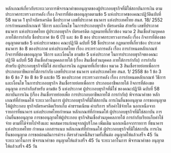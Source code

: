 หลักเกณฑ์เกี่ยวกับระยะเวลาการพิจารณาคำขออนุญาตของผู้ประกอบธุรกิจที่มิใช่สถาบันการเงิน
ตามประกาศกระทรวงการคลัง เรื่อง กิจการที่ต้องขออนุญาตตามข้อ 5
แห่งประกาศของคณะปฏิวัติฉบับที่ 58
หมวด 1 ธุรกิจบัตรเครดิต
ชื่อประกาศ
เลขที่ประกาศ
ธนาคาร
แห่งประเทศไทย
สนส. 18/ 2552
การกำหนดหลักเกณฑ์
วิธีการ และเงื่อนไข
ในการประกอบธุรกิจ
บัตรเครดิต สำหรับ
เลขที่ประกาศ
ธนาคาร
แห่งประเทศไทย
ผู้ประกอบธุรกิจ
บัตรเครดิต
กฎหมายที่เกี่ยวข้อง
หมวด 2 สินเชื่อส่วนบุคคลภายใต้การกำกับ
ชื่อประกาศ
ข้อ 6 (1) และ ข้อ 8 ของ
ประกาศกระทรวงการคลัง
เรื่อง กิจการที่ต้องขอ
อนุญาตตามข้อ 5
แห่งประกาศของ
คณะปฏิวัติ ฉบับที่ 58
ชื่อประกาศ
กฎหมายที่เกี่ยวข้อง
ประกาศธนาคาร
ข้อ 8 ของประกาศ
แห่งประเทศไทย เรื่อง
กระทรวงการคลัง เรื่อง
การกำหนดหลักเกณฑ์ กิจการที่ต้องขออนุญาต
วิธีการ และเงื่อนไข
ตามข้อ 5 แห่งประกาศ
ในการประกอบธุรกิจของคณะปฏิวัติ ฉบับที่ 58
สินเชื่อส่วนบุคคลภายใต้ (เรื่อง สินเชื่อส่วนบุคคล
ภายใต้การกำกับ)
การกำกับ สำหรับ
ผู้ประกอบธุรกิจที่มิใช่
สถาบันการเงิน
กฎหมายที่เกี่ยวข้อง
หมวด 3 สินเชื่อรายย่อยเพื่อการประกอบอาชีพภายใต้การกำกับ
เลขที่ประกาศ
ธนาคาร
แห่งประเทศไทย
สนส. 1/ 2558
ข้อ 1 ข้อ 3 ข้อ 6 ข้อ 7
ข้อ 8 ข้อ 9 และข้อ 15
ของประกาศ
กระทรวงการคลัง เรื่อง
การกำหนดหลักเกณฑ์
วิธีการ และเงื่อนไข
ในการประกอบธุรกิจ
สินเชื่อรายย่อยเพื่อการ
ประกอบอาชีพภายใต้ กิจการที่ต้องขออนุญาต
การกำกับสำหรับ
ตามข้อ 5 แห่งประกาศ
ผู้ประกอบธุรกิจที่มิใช่ ของคณะปฏิวัติ ฉบับที่ 58
สถาบันการเงิน
(เรื่อง สินเชื่อรายย่อยเพื่อ
การประกอบอาชีพภายใต้
การกำกับ)
พิจารณาคำขอ
หลักเกณฑ์ที่กำหนดให้ ระยะเวลาในการ
ผู้ประกอบธุรกิจที่มิใช่สถาบัน
การเงินยื่นขออนุญาต
การขออนุญาตให้ผู้ประกอบ
ธุรกิจบัตรเครดิตเรียกเก็บ
ค่าธรรมเนียม ค่าบริการ
หรือค่าใช้จ่ายใด นอกเหนือจาก
รายการที่ธนาคาร
แห่งประเทศไทยกำหนด
หลักเกณฑ์ที่กำหนดให้
ผู้ประกอบธุรกิจที่มิใช่สถาบัน
การเงินยื่นขออนุญาต
การขออนุญาตให้ผู้ประกอบ
ธุรกิจสินเชื่อส่วนบุคคลภายใต้
การกำกับเรียกเก็บค่าใช้จ่าย
ตามที่ได้จ่ายไปจริงและ
พอสมควรแก่เหตุจากผู้บริโภค
เพิ่มเติม นอกเหนือจากรายการ
ที่ธนาคารแห่งประเทศไทย
กำหนด
เอกสารแนบ
หลักเกณฑ์ที่ทําหนดให้
ผู้ประกอบธุรกิจที่มิใช่สถาบัน
การเงินยื่นขออนุญาต
การขอผ่อนผันการดำรง
อัตราส่วนหนี้สินรวมทั้งสิ้นต่อ
อนุญาตให้แล้วเสร็จ
45 วัน
ระยะเวลาในการ
พิจารณาคำขอ
อนุญาตให้แล้วเสร็จ
45 วัน
ระยะเวลาในการ
พิจารณาคําขอ
อนุญาตให้แล้วเสร็จ
45 วัน
